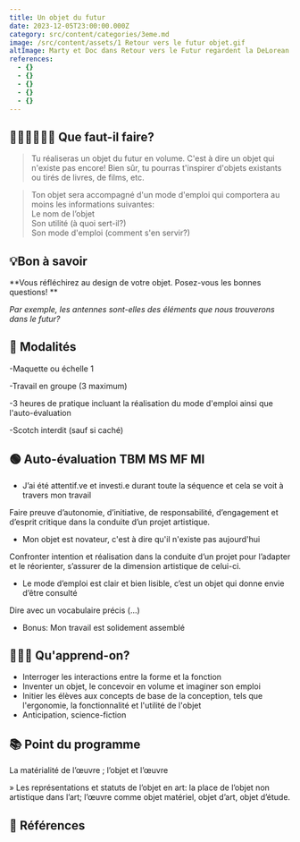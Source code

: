 ```yaml
---
title: Un objet du futur
date: 2023-12-05T23:00:00.000Z
category: src/content/categories/3eme.md
image: /src/content/assets/1 Retour vers le futur objet.gif
altImage: Marty et Doc dans Retour vers le Futur regardent la DeLorean avancer très vite
references:
  - {}
  - {}
  - {}
  - {}
  - {}
---
```


## 👨🏽‍🎨👩🏽‍🎨 Que faut-il faire?

> Tu réaliseras un objet du futur en volume. C'est à dire un objet qui n'existe pas encore! Bien sûr, tu pourras t'inspirer d'objets existants ou tirés de livres, de films, etc.

> Ton objet sera accompagné d'un mode d'emploi qui comportera au moins les informations suivantes:\
> Le nom de l’objet \
> Son utilité (à quoi sert-il?)\
> Son mode d'emploi (comment s'en servir?)

## **💡Bon à savoir**

**Vous réfléchirez au design de votre objet. Posez-vous les bonnes questions! **

*Par exemple, les antennes sont-elles des éléments que nous trouverons dans le futur?*

## 🧐 Modalités

-Maquette ou échelle 1 

-Travail en groupe (3 maximum)

-3 heures de pratique incluant la réalisation du mode d'emploi ainsi que l'auto-évaluation

-Scotch interdit (sauf si caché)
 

## 🟢 Auto-évaluation                                  TBM MS MF MI

* J’ai été attentif.ve et investi.e durant toute la séquence et cela se voit à travers mon travail 

Faire preuve d’autonomie, d’initiative, de responsabilité, d’engagement et d’esprit critique dans la conduite d’un projet artistique.

* Mon objet est novateur, c'est à dire qu'il n'existe pas aujourd'hui

Confronter intention et réalisation dans la conduite d’un projet pour l’adapter et le réorienter, s’assurer de la dimension artistique de celui-ci.

* Le mode d’emploi est clair et bien lisible, c’est un objet qui donne envie d’être consulté

Dire avec un vocabulaire précis (...)

* Bonus: Mon travail est solidement assemblé

## 👩🏼‍🏫 Qu'apprend-on?

* Interroger les interactions entre la forme et la fonction
* Inventer un objet, le concevoir en volume et imaginer son emploi
* Initier les élèves aux concepts de base de la conception, tels que l'ergonomie, la fonctionnalité et l'utilité de l'objet
* Anticipation, science-fiction

## 📚 Point du programme

La matérialité de l’œuvre ; l’objet et l’œuvre 

» Les représentations et statuts de l’objet en art: la place de l’objet non artistique dans l’art; l’œuvre comme objet matériel, objet d’art, objet d’étude.

## 👀 Références
